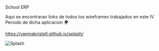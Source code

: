 School ERP

Aqui se encontraran links de todos los  wireframes trabajados en este IV Periodo de dicha aplicacion 🌍



https://yamnakristell.github.io/splash/

![Splash](https://user-images.githubusercontent.com/79730258/134598396-659af5a8-974b-47af-bd59-9699f4b48823.jpg)
